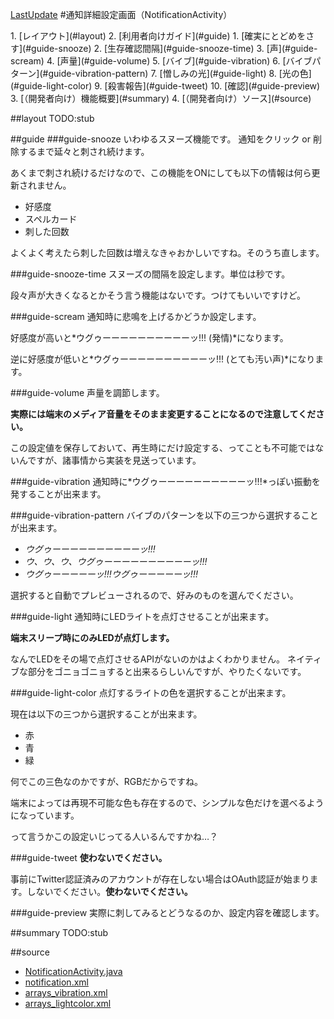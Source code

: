 [LastUpdate](2014/10/31)
#通知詳細設定画面（NotificationActivity）

<index>
1. [レイアウト](#layout)
2. [利用者向けガイド](#guide)
    1. [確実にとどめをさす](#guide-snooze)
    2. [生存確認間隔](#guide-snooze-time)
    3. [声](#guide-scream)
    4. [声量](#guide-volume)
    5. [バイブ](#guide-vibration)
    6. [バイブパターン](#guide-vibration-pattern)
    7. [憎しみの光](#guide-light)
    8. [光の色](#guide-light-color)
    9. [殺害報告](#guide-tweet)
    10. [確認](#guide-preview)
3. [（開発者向け）機能概要](#summary)
4. [（開発者向け）ソース](#source)
</index>

##layout
TODO:stub

##guide
###guide-snooze
いわゆるスヌーズ機能です。
通知をクリック or 削除するまで延々と刺され続けます。

あくまで刺され続けるだけなので、この機能をONにしても以下の情報は何ら更新されません。
* 好感度
* スペルカード
* 刺した回数

よくよく考えたら刺した回数は増えなきゃおかしいですね。そのうち直します。

###guide-snooze-time
スヌーズの間隔を設定します。単位は秒です。

段々声が大きくなるとかそう言う機能はないです。つけてもいいですけど。

###guide-scream
通知時に悲鳴を上げるかどうか設定します。

好感度が高いと*ウグゥーーーーーーーーーーッ!!! (発情)*になります。

逆に好感度が低いと*ウグゥーーーーーーーーーーッ!!! (とても汚い声)*になります。

###guide-volume
声量を調節します。

**実際には端末のメディア音量をそのまま変更することになるので注意してください。**

この設定値を保存しておいて、再生時にだけ設定する、ってことも不可能ではないんですが、諸事情から実装を見送っています。

###guide-vibration
通知時に*ウグゥーーーーーーーーーーッ!!!*っぽい振動を発することが出来ます。

###guide-vibration-pattern
バイブのパターンを以下の三つから選択することが出来ます。

* *ウグゥーーーーーーーーーーッ!!!*
* *ウ、ウ、ウ、ウグゥーーーーーーーーーーッ!!!*
* *ウグゥーーーーーッ!!!ウグゥーーーーーッ!!!*

選択すると自動でプレビューされるので、好みのものを選んでください。

###guide-light
通知時にLEDライトを点灯させることが出来ます。

**端末スリープ時にのみLEDが点灯します。**

なんでLEDをその場で点灯させるAPIがないのかはよくわかりません。
ネイティブな部分をゴニョゴニョすると出来るらしいんですが、やりたくないです。

###guide-light-color
点灯するライトの色を選択することが出来ます。

現在は以下の三つから選択することが出来ます。
* 赤
* 青
* 緑

何でこの三色なのかですが、RGBだからですね。

端末によっては再現不可能な色も存在するので、シンプルな色だけを選べるようになっています。

って言うかこの設定いじってる人いるんですかね…？

###guide-tweet
**使わないでください。**

事前にTwitter認証済みのアカウントが存在しない場合はOAuth認証が始まります。しないでください。**使わないでください。**

###guide-preview
実際に刺してみるとどうなるのか、設定内容を確認します。

##summary
TODO:stub

##source
* [NotificationActivity.java](https://github.com/tumbling-dice/Hatate/blob/master/src/inujini_/hatate/NotificationActivity.java)
* [notification.xml](https://github.com/tumbling-dice/Hatate/blob/master/res/xml/notification.xml)
* [arrays_vibration.xml](https://github.com/tumbling-dice/Hatate/blob/master/res/values/arrays_vibration.xml)
* [arrays_lightcolor.xml](https://github.com/tumbling-dice/Hatate/blob/master/res/values/arrays_lightcolor.xml)
